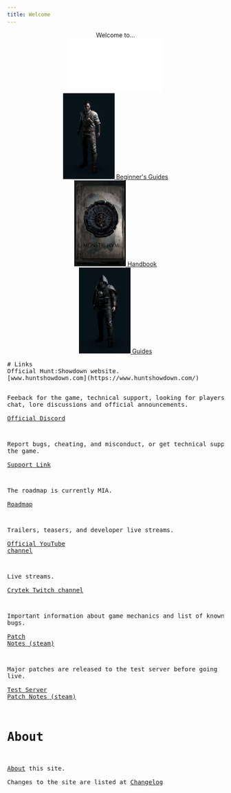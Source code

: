 ```yaml
---
title: Welcome
---
```


<p style="text-align:center">
  Welcome to...  
  <br/>
  <img src="assets/img/logo-nav.png" width="220" height="124">
  <br/>
  
  <a href="beginner">
    <img width="120" height="200" src="assets/img/beginner.png"/>
    <span style="vertical-align:center">Beginner's Guides</span>
  <a/>
  <br/>
  <a href="handbook">
    <img width="120" height="200" src="assets/img/handbook.png"/>
    <span style="vertical-align:center">Handbook</span>
  <a/>
  <br/>
  <a href="guides">
    <img width="120" height="200" src="assets/img/guides.png"/>
    <span style="vertical-align:center">Guides</span>
    
  <a/>
</p>

<pre/>
# Links
Official Hunt:Showdown website.  
[www.huntshowdown.com](https://www.huntshowdown.com/)  

Feeback for the game, technical support, looking for players, casual chat, lore discussions and official announcements.  
[Official Discord](https://discord.gg/huntshowdown)

Report bugs, cheating, and misconduct, or get technical support for the game.  
[Support Link](https://huntshowdown.kayako.com/)

The roadmap is currently MIA.   
[Roadmap](https://www.huntshowdown.com/roadmap)

Trailers, teasers, and developer live streams.  
[Official YouTube channel](https://www.youtube.com/c/HuntShowdown)

Live streams.  
[Crytek Twitch channel](https://www.twitch.tv/crytek)

Important information about game mechanics and list of known bugs.  
[Patch Notes (steam)](https://store.steampowered.com/newshub/app/594650?updates=true)

Major patches are released to the test server before going live.  
[Test Server Patch Notes (steam)](https://steamcommunity.com/app/770720/allnews/)

# About
[About](about) this site.  
Changes to the site are listed at [Changelog](change-log) 


